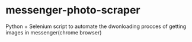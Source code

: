 # messenger-photo-scraper
Python + Selenium script to automate the dwonloading procces of  getting images in messenger(chrome browser)
